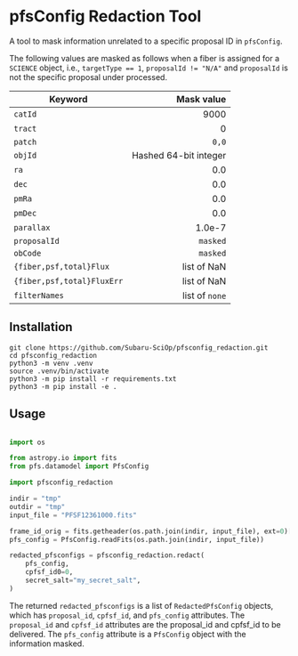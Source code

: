 # pfsConfig Redaction Tool

A tool to mask information unrelated to a specific proposal ID in `pfsConfig`.

The following values are masked as follows when a fiber is assigned for a `SCIENCE` object, i.e., `targetType == 1`, `proposalId != "N/A"` and `proposalId` is not the specific proposal under processed.

| Keyword                    |            Mask value |
|----------------------------|----------------------:|
| `catId`                    |                  9000 |
| `tract`                    |                     0 |
| `patch`                    |                 `0,0` |
| `objId`                    | Hashed 64-bit integer |
| `ra`                       |                   0.0 |
| `dec`                      |                   0.0 |
| `pmRa`                     |                   0.0 |
| `pmDec`                    |                   0.0 |
| `parallax`                 |                1.0e-7 |
| `proposalId`               |              `masked` |
| `obCode`                   |              `masked` |
| `{fiber,psf,total}Flux`    |           list of NaN |
| `{fiber,psf,total}FluxErr` |           list of NaN |
| `filterNames`              |        list of `none` |

## Installation

```console
git clone https://github.com/Subaru-SciOp/pfsconfig_redaction.git
cd pfsconfig_redaction
python3 -m venv .venv
source .venv/bin/activate
python3 -m pip install -r requirements.txt
python3 -m pip install -e .
```

## Usage

```python

import os

from astropy.io import fits
from pfs.datamodel import PfsConfig

import pfsconfig_redaction

indir = "tmp"
outdir = "tmp"
input_file = "PFSF12361000.fits"

frame_id_orig = fits.getheader(os.path.join(indir, input_file), ext=0)["FRAMEID"]
pfs_config = PfsConfig.readFits(os.path.join(indir, input_file))

redacted_pfsconfigs = pfsconfig_redaction.redact(
    pfs_config,
    cpfsf_id0=0,
    secret_salt="my_secret_salt",
)
```

The returned `redacted_pfsconfigs` is a list of `RedactedPfsConfig` objects, which has `proposal_id`, `cpfsf_id`, and `pfs_config` attributes. The `proposal_id` and `cpfsf_id` attributes are the proposal_id and cpfsf_id to be delivered. The `pfs_config` attribute is a `PfsConfig` object with the information masked.
